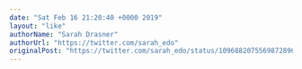 ```yaml
---
date: "Sat Feb 16 21:20:40 +0000 2019"
layout: "like"
authorName: "Sarah Drasner"
authorUrl: "https://twitter.com/sarah_edo"
originalPost: "https://twitter.com/sarah_edo/status/1096882075569872896"
---
```


